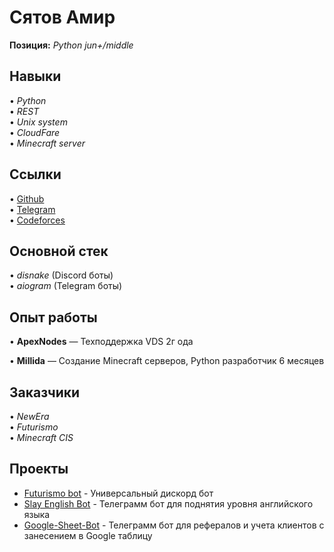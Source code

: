 # Сятов Амир

**Позиция:** *Python jun+/middle*

## Навыки
• *Python*  
• *REST*  
• *Unix system*  
• *CloudFare*  
• *Minecraft server*  

## Ссылки
• [Github](https://github.com/Syatov)  
• [Telegram](https://t.me/Syatov)  
• [Codeforces](https://codeforces.com/profile/Syatov)  

## Основной стек
• *disnake* (Discord боты)  
• *aiogram* (Telegram боты)  

## Опыт работы
• **ApexNodes** — Техподдержка VDS 2г ода

• **Millida** — Создание Minecraft серверов, Python разработчик  6 месяцев

## Заказчики
• *NewEra*  
• *Futurismo*  
• *Minecraft CIS*  

## Проекты
- [Futurismo bot](https://github.com/Syatov/Futurismo-bot) - Универсальный дискорд бот
- [Slay English Bot](https://github.com/Syatov/Slay-English-Bot) - Телеграмм бот для поднятия уровня английского языка
- [Google-Sheet-Bot](https://github.com/Syatov/Google-Shets--TG-bot) - Телеграмм бот для рефералов и учета клиентов с занесением в Google таблицу
